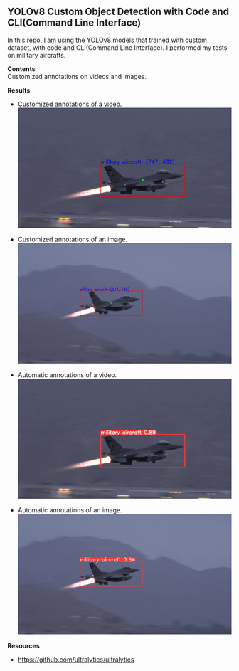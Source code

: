 ## YOLOv8 Custom Object Detection with Code and CLI(Command Line Interface)  
In this repo, I am using the YOLOv8 models that trained with custom dataset, with code and CLI(Command Line Interface). I performed my tests on military aircrafts.  
  
**Contents**  
Customized annotations on videos and images.
  
**Results**  
 - Customized annotations of a video.
![alt-text](https://github.com/muhammedenesbalci/YOLOv8-Custom-Object-Detection/blob/main/test/datas/test_video_result_customized_gif.gif?raw=true)  
  
  
 - Customized annotations of an image.
![alt-text](https://github.com/muhammedenesbalci/YOLOv8-Custom-Object-Detection/blob/main/test/datas/test_img_result_customized.jpg?raw=true)  
  
  
 - Automatic annotations of a video.
 ![alt-text](https://github.com/muhammedenesbalci/YOLOv8-Custom-Object-Detection/blob/main/test/datas/test_video_result_automatic_gif.gif?raw=true)
 
 
 - Automatic annotations of an image.
![alt-text](https://github.com/muhammedenesbalci/YOLOv8-Custom-Object-Detection/blob/main/test/datas/test_img_result_automatic.jpg?raw=true)


**Resources**
- https://github.com/ultralytics/ultralytics
